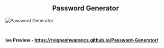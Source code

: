 <h2 align = "center">Password Generator</h2>

![Password Generator](https://user-images.githubusercontent.com/112814057/210695206-d0bcfa54-2de4-4fc5-8b63-7838f665ab57.png)

<br>

**ive Preview - https://rvigneshwarancs.github.io/Password-Generator/**
